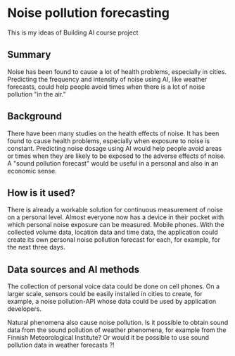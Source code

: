 # Noise pollution forecasting

This is my ideas of Building AI course project

## Summary

Noise has been found to cause a lot of health problems, especially in cities. Predicting the frequency and intensity of noise using AI, like weather forecasts, could help people avoid times when there is a lot of noise pollution "in the air."


## Background

There have been many studies on the health effects of noise. It has been found to cause health problems, especially when exposure to noise is constant. Predicting noise dosage using AI would help people avoid areas or times when they are likely to be exposed to the adverse effects of noise. A "sound pollution forecast" would be useful in a personal and also in an economic sense.

## How is it used?

There is already a workable solution for continuous measurement of noise on a personal level. Almost everyone now has a device in their pocket with which personal noise exposure can be measured. Mobile phones. With the collected volume data, location data and time data, the application could create its own personal noise pollution forecast for each, for example, for the next three days.


## Data sources and AI methods
The collection of personal voice data could be done on cell phones. On a larger scale, sensors could be easily installed in cities to create, for example, a noise pollution-API whose data could be used by application developers. 

Natural phenomena also cause noise pollution. Is it possible to obtain sound data from the sound pollution of weather phenomena, for example from the Finnish Meteorological Institute? Or would it be possible to use sound pollution data in weather forecasts ?!
